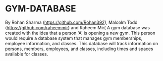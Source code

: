 # GYM-DATABASE

By Rohan Sharma (https://github.com/Rohan392), Malcolm Todd (https://github.com/raheemmir) and Raheem Mir(
A gym database was created with the idea that a person 'A' is opening a new gym. This person would require a database system that manages gym memberships, employee information, and classes. This database will track information on persons, members, employees, and classes, including times and spaces available for classes.
